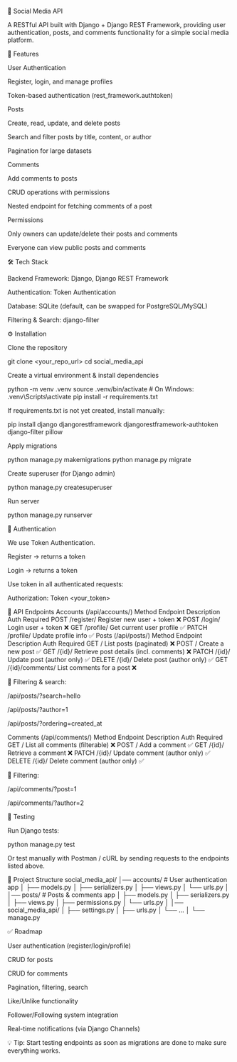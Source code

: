 📱 Social Media API

A RESTful API built with Django + Django REST Framework, providing user authentication, posts, and comments functionality for a simple social media platform.

🚀 Features

User Authentication

Register, login, and manage profiles

Token-based authentication (rest_framework.authtoken)

Posts

Create, read, update, and delete posts

Search and filter posts by title, content, or author

Pagination for large datasets

Comments

Add comments to posts

CRUD operations with permissions

Nested endpoint for fetching comments of a post

Permissions

Only owners can update/delete their posts and comments

Everyone can view public posts and comments

🛠️ Tech Stack

Backend Framework: Django, Django REST Framework

Authentication: Token Authentication

Database: SQLite (default, can be swapped for PostgreSQL/MySQL)

Filtering & Search: django-filter

⚙️ Installation

Clone the repository

git clone <your_repo_url>
cd social_media_api


Create a virtual environment & install dependencies

python -m venv .venv
source .venv/bin/activate   # On Windows: .venv\Scripts\activate
pip install -r requirements.txt


If requirements.txt is not yet created, install manually:

pip install django djangorestframework djangorestframework-authtoken django-filter pillow


Apply migrations

python manage.py makemigrations
python manage.py migrate


Create superuser (for Django admin)

python manage.py createsuperuser


Run server

python manage.py runserver

🔑 Authentication

We use Token Authentication.

Register → returns a token

Login → returns a token

Use token in all authenticated requests:

Authorization: Token <your_token>

📖 API Endpoints
Accounts (/api/accounts/)
Method	Endpoint	Description	Auth Required
POST	/register/	Register new user + token	❌
POST	/login/	Login user + token	❌
GET	/profile/	Get current user profile	✅
PATCH	/profile/	Update profile info	✅
Posts (/api/posts/)
Method	Endpoint	Description	Auth Required
GET	/	List posts (paginated)	❌
POST	/	Create a new post	✅
GET	/{id}/	Retrieve post details (incl. comments)	❌
PATCH	/{id}/	Update post (author only)	✅
DELETE	/{id}/	Delete post (author only)	✅
GET	/{id}/comments/	List comments for a post	❌

🔎 Filtering & search:

/api/posts/?search=hello

/api/posts/?author=1

/api/posts/?ordering=created_at

Comments (/api/comments/)
Method	Endpoint	Description	Auth Required
GET	/	List all comments (filterable)	❌
POST	/	Add a comment	✅
GET	/{id}/	Retrieve a comment	❌
PATCH	/{id}/	Update comment (author only)	✅
DELETE	/{id}/	Delete comment (author only)	✅

🔎 Filtering:

/api/comments/?post=1

/api/comments/?author=2

🧪 Testing

Run Django tests:

python manage.py test


Or test manually with Postman / cURL by sending requests to the endpoints listed above.

📂 Project Structure
social_media_api/
│── accounts/        # User authentication app
│   ├── models.py
│   ├── serializers.py
│   ├── views.py
│   └── urls.py
│
│── posts/           # Posts & comments app
│   ├── models.py
│   ├── serializers.py
│   ├── views.py
│   ├── permissions.py
│   └── urls.py
│
│── social_media_api/
│   ├── settings.py
│   ├── urls.py
│   └── ...
│
└── manage.py

✅ Roadmap

 User authentication (register/login/profile)

 CRUD for posts

 CRUD for comments

 Pagination, filtering, search

 Like/Unlike functionality

 Follower/Following system integration

 Real-time notifications (via Django Channels)

💡 Tip: Start testing endpoints as soon as migrations are done to make sure everything works.